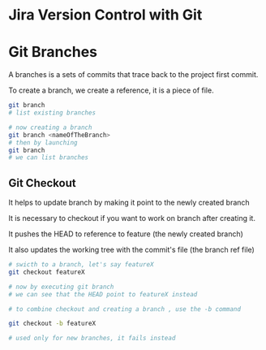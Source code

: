 # Jira Version Control with Git 


# Git Branches

A branches is a sets of commits that trace back to the project first commit.

To create a branch, we create a reference, it is a piece of file.

```bash
git branch 
# list existing branches

# now creating a branch
git branch <nameOfTheBranch>
# then by launching
git branch
# we can list branches


```
## Git Checkout

It helps to update branch by making it point to the newly created branch

It is necessary to checkout if you want to work on branch after creating it.

It pushes the HEAD to reference to feature (the newly created branch)

It also updates the working tree with the commit's file (the branch ref file)

```bash
# swicth to a branch, let's say featureX
git checkout featureX

# now by executing git branch
# we can see that the HEAD point to featureX instead

# to combine checkout and creating a branch , use the -b command

git checkout -b featureX

# used only for new branches, it fails instead



```